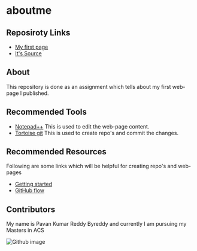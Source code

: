 # aboutme

## Reposiroty Links

- [My first page](https://redhug.github.io/working-with-markdown)
- [It's Source](https://github.com/redhug/working-with-markdown)

## About

This repository is done as an assignment which tells about my first web-page I published.

## Recommended Tools

- [Notepad++](https://notepad-plus-plus.org/download/v7.6.2.html) This is used to edit the web-page content.
- [Tortoise git](https://tortoisegit.org/download) This is used to create repo's and commit the changes.

## Recommended Resources

Following are some links which will be helpful for creating repo's and web-pages

- [Getting started](https://guides.github.com/features/pages/)
- [GitHub flow](https://guides.github.com/introduction/flow/)

## Contributors

My name is Pavan Kumar Reddy Byreddy and currently I am pursuing my Masters in ACS

![Github image](https://blog.appcanary.com/images/appcanary-joins-github-white2.png)
